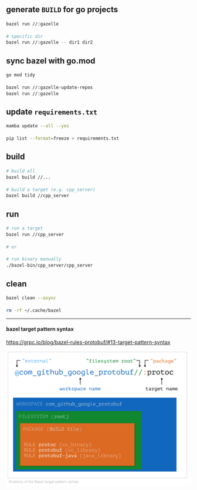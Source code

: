 ## generate `BUILD` for go projects

```bash
bazel run //:gazelle

# specific dir
bazel run //:gazelle -- dir1 dir2
```

## sync bazel with go.mod

```bash
go mod tidy

bazel run //:gazelle-update-repos
bazel run //:gazelle
```

## update `requirements.txt`

```bash
mamba update --all --yes

pip list --format=freeze > requirements.txt
```

## build

```bash
# build all
bazel build //...

# build a target (e.g. cpp_server)
bazel build //cpp_server
```

## run

```bash
# run a target
bazel run //cpp_server

# or

# run binary manually
./bazel-bin/cpp_server/cpp_server
```

## clean

```bash
bazel clean --async

rm -rf ~/.cache/bazel
```

---

#### bazel target pattern syntax

https://grpc.io/blog/bazel-rules-protobuf/#13-target-pattern-syntax

![](./target-pattern-syntax.png)
